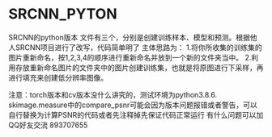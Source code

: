 # SRCNN_PYTON
SRCNN的python版本 
文件有三个，分别是创建训练样本、模型和预测。根据他人SRCNN项目进行了改写，代码简单明了
主体思路为：
          1.将你所收集的训练集的图片重新命名，按1,2,3,4的顺序进行重新命名并放到一个新的文件夹当中。
          2.利用存放重新命名图片的文件夹中的图片创建训练集，也就是将原图进行下采样，再进行填充来创建低分辨率图像。

注意：torch版本和cv版本没什么讲究的，测试环境为python3.8.6.  skimage.measure中的compare_psnr可能会因为版本问题报错或者警告，可以自行替换为计算PSNR的代码或者先注释掉先保证代码正常运行
有什么问题可以加QQ好友交流 893707655
